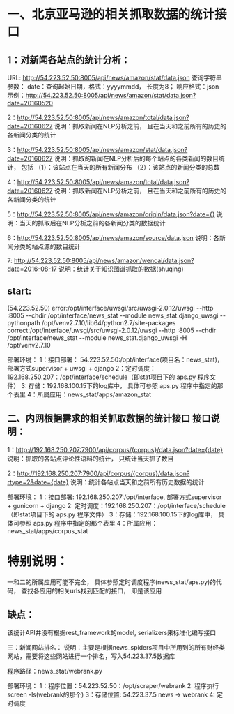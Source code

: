 一、北京亚马逊的相关抓取数据的统计接口
====================================
1：对新闻各站点的统计分析：
------------------------
URL: http://54.223.52.50:8005/api/news/amazon/stat/data.json
查询字符串参数：
date：查询起始日期，格式：yyyymmdd， 长度为8；
响应格式：json
示例：http://54.223.52.50:8005/api/news/amazon/stat/data.json?date=20160520

2：http://54.223.52.50:8005/api/news/amazon/total/data.json?date=20160627
说明：抓取新闻在NLP分析之前， 且在当天和之前所有的历史的各新闻分类的统计

3：http://54.223.52.50:8005/api/news/amazon/stat/data.json?date=20160627
说明：抓取的新闻在NLP分析后的每个站点的各类新闻的数目统计， 包括
（1）：该站点在当天的所有新闻分布
（2）：该站点的新闻分类的总数

4：http://54.223.52.50:8005/api/news/amazon/total/data.json?date=20160627
说明：抓取新闻在NLP分析之前， 且在当天和之前所有的历史的各新闻分类的统计

5：http://54.223.52.50:8005/api/news/amazon/origin/data.json?date={}
说明：当天的抓取后在NLP分析之前的各新闻分类的数据统计

6：http://54.223.52.50:8005/api/news/amazon/source/data.json
说明：各新闻分类的站点源的数目统计

7: http://54.223.52.50:8005/api/news/amazon/wencai/data.json?date=2016-08-17
说明：统计关于知识图谱抓取的数据(shuqing)

start:
------
(54.223.52.50)
error:/opt/interface/uwsgi/src/uwsgi-2.0.12/uwsgi --http :8005 --chdir /opt/interface/news_stat --module news_stat.django_uwsgi --pythonpath /opt/venv2.7.10/lib64/python2.7/site-packages
correct:/opt/interface/uwsgi/src/uwsgi-2.0.12/uwsgi --http :8005 --chdir /opt/interface/news_stat --module news_stat.django_uwsgi -H /opt/venv2.7.10

部署环境：
1：接口部署： 54.223.52.50:/opt/interface(项目名：news_stat)，部署方式supervisor + uwsgi + django
2：定时调度： 192.168.250.207：/opt/interface/schedule（即stat项目下的 aps.py 程序文件）
3: 存储：192.168.100.15下的log库中， 具体可参照 aps.py 程序中指定的那个表里
4：所属应用：news_stat/apps/amazon_stat

二、内网根据需求的相关抓取数据的统计接口
接口说明：
--------
1：http://192.168.250.207:7900/api/corpus/{corpus}/data.json?date={date}
说明：抓取的各站点评论性语料的统计， 只统计当天抓了数目

2：http://192.168.250.207:7900/api/corpus/{corpus}/data.json?rtype=2&date={date}
说明：统计各站点当天和之前所有历史数据的统计

部署环境：
1：接口部署: 192.168.250.207:/opt/interface, 部署方式supervisor + gunicorn + django
2: 定时调度：192.168.250.207：/opt/interface/schedule（即stat项目下的 aps.py 程序文件）
3：存储：192.168.100.15下的log库中， 具体可参照 aps.py 程序中指定的那个表里
4：所属应用：news_stat/apps/corpus_stat

特别说明：
=====
一和二的所属应用可能不完全， 具体参照定时调度程序(news_stat/aps.py)的代码， 查找各应用的相关urls找到匹配的接口， 即是该应用

缺点：
-----
该统计API并没有根据rest_framework的model, serializers来标准化编写接口

三：新闻网站排名：
说明：主要是根据news_spiders项目中所用到的所有财经类网站，需要将这些网站进行一个排名，写入54.223.37.5数据库

程序路径：news_stat/webrank.py

部署环境：
1：程序位置：54.223.52.50：/opt/scraper/webrank
2: 程序执行screen -ls(webrank的那个)
3：存储位置: 54.223.37.5 news -> webrank
4: 定时调度